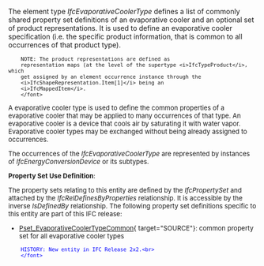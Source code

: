 ﻿The element type _IfcEvaporativeCoolerType_ defines a list of commonly shared property set definitions of an evaporative cooler and an optional set of product representations. It is used to define an evaporative cooler specification (i.e. the specific product information, that is common to all occurrences of that product type).

> <font size="-1">
		NOTE: The product representations are defined as
		representation maps (at the level of the supertype <i>IfcTypeProduct</i>, which
		get assigned by an element occurrence instance through the
		<i>IfcShapeRepresentation.Item[1]</i> being an
		<i>IfcMappedItem</i>.
    	</font>

A evaporative cooler type is used to define the common properties of a evaporative cooler that may be applied to many occurrences of that type. An evaporative cooler is a device that cools air by saturating it with water vapor. Evaporative cooler types may be exchanged without being already assigned to occurrences.

The occurrences of the _IfcEvaporativeCoolerType_ are represented by instances of _IfcEnergyConversionDevice_ or its subtypes.

****Property Set Use Definition****:

The property sets relating to this entity are defined by the _IfcPropertySet_ and attached by the _IfcRelDefinesByProperties_ relationship. It is accessible by the inverse _IsDefinedBy_ relationship. The following property set definitions specific to this entity are part of this IFC release:

* [Pset_EvaporativeCoolerTypeCommon](../../psd/IfcHvacDomain/Pset_EvaporativeCoolerTypeCommon.xml){ target="SOURCE"}: common property set for all evaporative cooler types 

> <font color="#0000ff" size="-1">
    	HISTORY: New entity in IFC Release 2x2.<br>
    	</font>
